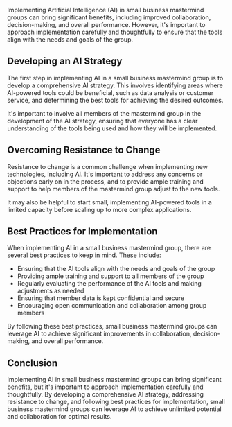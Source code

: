 

Implementing Artificial Intelligence (AI) in small business mastermind groups can bring significant benefits, including improved collaboration, decision-making, and overall performance. However, it's important to approach implementation carefully and thoughtfully to ensure that the tools align with the needs and goals of the group.

Developing an AI Strategy
-------------------------

The first step in implementing AI in a small business mastermind group is to develop a comprehensive AI strategy. This involves identifying areas where AI-powered tools could be beneficial, such as data analysis or customer service, and determining the best tools for achieving the desired outcomes.

It's important to involve all members of the mastermind group in the development of the AI strategy, ensuring that everyone has a clear understanding of the tools being used and how they will be implemented.

Overcoming Resistance to Change
-------------------------------

Resistance to change is a common challenge when implementing new technologies, including AI. It's important to address any concerns or objections early on in the process, and to provide ample training and support to help members of the mastermind group adjust to the new tools.

It may also be helpful to start small, implementing AI-powered tools in a limited capacity before scaling up to more complex applications.

Best Practices for Implementation
---------------------------------

When implementing AI in a small business mastermind group, there are several best practices to keep in mind. These include:

* Ensuring that the AI tools align with the needs and goals of the group
* Providing ample training and support to all members of the group
* Regularly evaluating the performance of the AI tools and making adjustments as needed
* Ensuring that member data is kept confidential and secure
* Encouraging open communication and collaboration among group members

By following these best practices, small business mastermind groups can leverage AI to achieve significant improvements in collaboration, decision-making, and overall performance.

Conclusion
----------

Implementing AI in small business mastermind groups can bring significant benefits, but it's important to approach implementation carefully and thoughtfully. By developing a comprehensive AI strategy, addressing resistance to change, and following best practices for implementation, small business mastermind groups can leverage AI to achieve unlimited potential and collaboration for optimal results.
